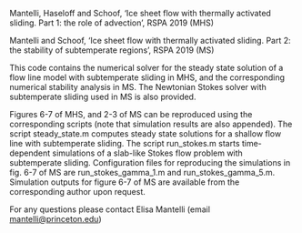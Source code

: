 Mantelli, Haseloff and Schoof, ‘Ice sheet flow with thermally activated sliding. Part 1: the role of advection’, RSPA 2019 (MHS)

Mantelli and Schoof, ‘Ice sheet flow with thermally activated sliding. Part 2: the stability of subtemperate regions’, RSPA 2019 (MS)

This code contains the numerical solver for the steady state solution of a flow line model with subtemperate sliding in MHS, and the corresponding numerical stability analysis in MS. The Newtonian Stokes solver with subtemperate sliding used in MS is also provided.

Figures 6-7 of MHS, and 2-3 of MS can be reproduced using the corresponding scripts (note that simulation results are also appended). The script steady_state.m computes steady state solutions for a shallow flow line with subtemperate sliding. The script run_stokes.m starts time-dependent simulations of a slab-like Stokes flow problem with subtemperate sliding. Configuration files for reproducing the simulations in fig. 6-7 of MS are run_stokes_gamma_1.m and run_stokes_gamma_5.m. Simulation outputs for figure 6-7 of MS are available from the corresponding author upon request.

For any questions please contact Elisa Mantelli (email mantelli@princeton.edu)
